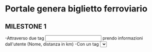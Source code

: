# Portale genera biglietto ferroviario

## MILESTONE 1

-Attraverso due tag <input> prendo informazioni dall'utente (Nome, distanza in km)
-Con un tag <select> creo la tendina da cui l'utente sceglie la fascia d'età
-Con getElementById nel file Javascript accedo ai dati inseriti dall'utente